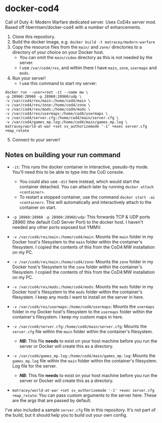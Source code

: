 # docker-cod4
Call of Duty 4: Modern Warfare dedicated server. Uses CoD4x server mod. Based off hberntsen/docker-cod4 with a number of enhancements.

1. Clone this repository.
2. Build the docker image, e.g. `docker build -t matracey/modern-warfare`
3. Copy the resource files from the `main/` and `zone/` directories to a directory of your choice on your Docker host.
    * You can omit the `main/video` directory as this is not needed by the server. 
    * I use `/var/cod4/res`, and within there I have `main`, `zone`, `usermaps` and `mods`.
4. Run your server!
    * I use this command to start my server:
~~~
docker run --user=root -it --name mw \
-p 28960:28960 -p 28960:28960/udp \
-v /var/cod4/res/main:/home/cod4/main \
-v /var/cod4/res/zone:/home/cod4/zone \
-v /var/cod4/res/mods:/home/cod4/mods \
-v /var/cod4/res/usermaps:/home/cod4/usermaps \
-v /var/cod4/server.cfg:/home/cod4/main/server.cfg \
-v /var/cod4/games_mp.log:/home/cod4/main/games_mp.log \
matracey/world-at-war +set sv_authorizemode '-1' +exec server.cfg +map_rotate
~~~
5. Connect to your server!

## Notes on building your run command
* `-it`: This runs the docker container in interactive, pseudo-tty mode. You'll need this to be able to type into the CoD console.
    * You could also use `-dit` here instead, which would start the container detached. You can attach later by running `docker attach <container>`.
    * To restart a stopped container, use the command `docker start -ai <container>`. This will automatically and interactively attach to the container on start.

* `-p 28960:28960 -p 28960:28960/udp`: This forwards TCP & UDP ports 28960 (the default CoD Server Port) to the docker host. I haven't needed any other ports exposed but YMMV.

* `-v /var/cod4/res/main:/home/cod4/main`: Mounts the `main` folder in my Docker host's filesystem to the `main` folder within the container's filesystem. I copied the contents of this from the CoD4:MW installation on my PC.

* `-v /var/cod4/res/main:/home/cod4/zone`: Mounts the `zone` folder in my Docker host's filesystem to the `zone` folder within the container's filesystem. I copied the contents of this from the CoD4:MW installation on my PC.

* `-v /var/cod4/res/mods:/home/cod4/mods`: Mounts the `mods` folder in my Docker host's filesystem to the `mods` folder within the container's filesystem. I keep any mods I want to install on the server in here.

* `-v /var/cod4/res/usermaps:/home/cod4/usermaps`: Mounts the `usermaps` folder in my Docker host's filesystem to the `usermaps` folder within the container's filesystem. I keep my custom maps in here.

* `-v /var/cod4/server.cfg:/home/cod4/main/server.cfg`: Mounts the `server.cfg` file within the `main` folder within the container's filesystem. 
    * __*NB*:__ This file **needs** to exist on your host machine before you run the server or Docker will create this as a directory. 

* `-v /var/cod4/games_mp.log:/home/cod4/main/games_mp.log`: Mounts the `games_mp.log` file within the `main` folder within the container's filesystem. Log file for the server. 
    * __*NB*:__ This file **needs** to exist on your host machine before you run the server or Docker will create this as a directory.

* `matracey/world-at-war +set sv_authorizemode '-1' +exec server.cfg +map_rotate`: You can pass custom arguments to the server here. These are the args that are passed by default.

I've also included a sample `server.cfg` file in this repository. It's not part of the build, but it should help you to build out your own config. 
